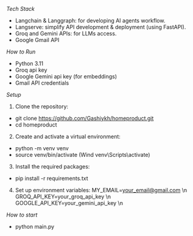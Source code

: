 *Tech Stack*
- Langchain & Langgraph: for developing AI agents workflow.
- Langserve: simplify API development & deployment (using FastAPI).
- Groq and Gemini APIs: for LLMs access.
- Google Gmail API


*How to Run*
- Python 3.11
- Groq api key
- Google Gemini api key (for embeddings)
- Gmail API credentials

*Setup*
1. Clone the repository:
- git clone https://github.com/Gashiykh/homeproduct.git
- cd homeproduct

2. Create and activate a virtual environment:
- python -m venv venv
- source venv/bin/activate (Wind venv\Scripts\activate)

3. Install the required packages:
- pip install -r requirements.txt

4. Set up environment variables:
MY_EMAIL=your_email@gmail.com \n
GROQ_API_KEY=your_groq_api_key \n
GOOGLE_API_KEY=your_gemini_api_key \n


*How to start*
- python main.py 